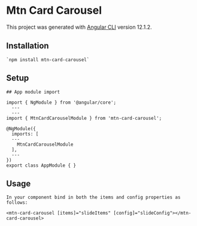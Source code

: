 # Mtn Card Carousel

This project was generated with [Angular CLI](https://github.com/angular/angular-cli) version 12.1.2.

Installation
-----------

```
`npm install mtn-card-carousel`
```

Setup
-----

```
## App module import

import { NgModule } from '@angular/core';
  ---
  ---
import { MtnCardCarouselModule } from 'mtn-card-carousel';

@NgModule({
  imports: [   
  ---
    MtnCardCarouselModule
  ],   
  ---
})
export class AppModule { }
```

Usage
-----

```
In your component bind in both the items and config properties as follows:

<mtn-card-carousel [items]="slideItems" [config]="slideConfig"></mtn-card-carousel>
```

